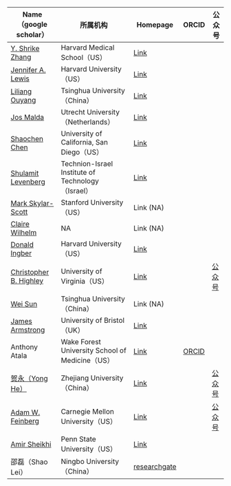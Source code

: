 | Name（google scholar） | 所属机构 | Homepage | ORCID | 公众号 |
|--------------|----------|---------------|----------------|----------------------|
| [Y. Shrike Zhang](https://scholar.google.com/citations?hl=zh-CN&user=qnEhC_EAAAAJ) | Harvard Medical School（US） | [Link](https://shrikezhang.com/publications/publications) | |
| [Jennifer A. Lewis](https://scholar.google.com/citations?hl=en&user=Wdny3bkAAAAJ) | Harvard University（US） | [Link](https://lewisgroup.seas.harvard.edu/publications) | |
| [Liliang Ouyang](https://scholar.google.com/citations?user=06FvzQAAAAJ&hl=en) | Tsinghua University（China） | [Link](https://llouyang.com/publications/) | |
| [Jos Malda](https://scholar.google.com/citations?hl=en&user=yGM2EnIAAAAJ) | Utrecht University（Netherlands） | [Link](https://www.maldalab.org/research-output) | |
| [Shaochen Chen](https://scholar.google.com/citations?hl=zh-CN&user=2bTg5Q0AAAAJ) | University of California, San Diego（US） | [Link](https://schen.ucsd.edu/lab/publications.html) | |
| [Shulamit Levenberg](https://scholar.google.com/citations?hl=zh-CN&user=NZiXOl8AAAAJ) | Technion-Israel Institute of Technology（Israel） | [Link](https://levenberg.net.technion.ac.il/) | |
| [Mark Skylar-Scott](https://scholar.google.com/citations?user=fp_1WrcAAAAJ&hl=zh-CN) | Stanford University（US） | Link (NA) | |
| [Claire Wilhelm](https://scholar.google.com/citations?user=_itTHD4AAAAJ&hl=zh-CN&oi=ao) | NA | Link (NA) | |
| [Donald Ingber](https://scholar.google.com/citations?user=3hzhsK4AAAAJ&hl=zh-CN&oi=ao) | Harvard University（US） | [Link](https://wyss.harvard.edu/team/core-faculty/donald-ingber/) | |
| [Christopher B. Highley](https://scholar.google.com/citations?user=mdJzLNQAAAAJ&hl=zh-CN&oi=ao) | University of Virginia（US） | [Link](https://highleylab.com/#papers) | |[公众号](https://mp.weixin.qq.com/mp/appmsgalbum?__biz=Mzg2Mjg4MzY0MA==&action=getalbum&album_id=3957758908738748424&scene=173&subscene=91&sessionid=1745982728&enterid=1745982740&from_msgid=2247484753&from_itemidx=1&count=3&nolastread=1#wechat_redirect) | |
| [Wei Sun](https://scholar.google.com/citations?user=K85IGAUAAAAJ&hl=en) | Tsinghua University（China） | Link (NA) | |
| [James Armstrong](https://scholar.google.co.uk/citations?user=Mm_-8UQAAAAJ&hl=en) | University of Bristol（UK） | [Link](https://thearmstronggroup.co.uk/2021/01/full-list-of-publications/) | |
| Anthony Atala | Wake Forest University School of Medicine（US） | [Link](https://profiles.wakehealth.edu/display/Person/aatala) | [ORCID](https://orcid.org/0000-0001-8186-2160) |
| [贺永（Yong He）](https://scholar.google.com/citations?user=ft7p6QcAAAAJ&hl=zh-CN) | Zhejiang University（China） | [Link](https://person.zju.edu.cn/en/bioprinting) | |[公众号](https://mp.weixin.qq.com/mp/appmsgalbum?__biz=Mzg2Mjg4MzY0MA==&action=getalbum&album_id=3885400452828938244&scene=173&subscene=227&sessionid=1745983022&enterid=1745983028&from_msgid=2247484480&from_itemidx=1&count=3&nolastread=1#wechat_redirect) | |
| [Adam W. Feinberg](https://scholar.google.com/citations?user=cncJ21oAAAAJ&hl=en) | Carnegie Mellon University（US） | [Link](https://regenerativebiomaterials.com/) | |[公众号](https://mp.weixin.qq.com/mp/appmsgalbum?__biz=Mzg2Mjg4MzY0MA==&action=getalbum&album_id=3861895843544219665&scene=173&subscene=91&sessionid=2147116225&enterid=1745903841&from_msgid=2247484797&from_itemidx=1&count=3&nolastread=1#wechat_redirect) | |
| [Amir Sheikhi](https://scholar.google.com/citations?hl=en&user=Gdfi-lkAAAAJ) | Penn State University（US） | [Link](https://www.sheikhilab.com/) | |
| 邵磊（Shao Lei）| Ningbo University（China） | [researchgate](https://www.researchgate.net/profile/Shao-Lei-3) |
